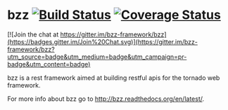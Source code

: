 bzz [![Build Status](https://travis-ci.org/heynemann/bzz.svg?branch=master)](https://travis-ci.org/heynemann/bzz) [![Coverage Status](https://coveralls.io/repos/heynemann/bzz/badge.png)](https://coveralls.io/r/heynemann/bzz)
=================================================================================================================

[![Join the chat at https://gitter.im/bzz-framework/bzz](https://badges.gitter.im/Join%20Chat.svg)](https://gitter.im/bzz-framework/bzz?utm_source=badge&utm_medium=badge&utm_campaign=pr-badge&utm_content=badge)

bzz is a rest framework aimed at building restful apis for the tornado web framework.

For more info about bzz go to http://bzz.readthedocs.org/en/latest/.
